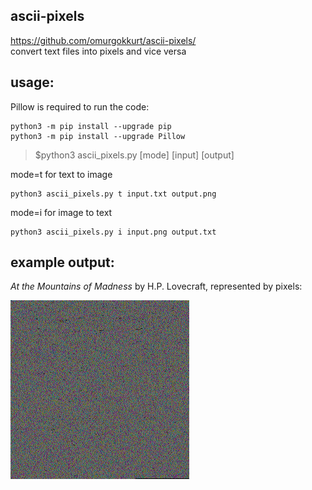 ## ascii-pixels
https://github.com/omurgokkurt/ascii-pixels/  
convert text files into pixels and vice versa

## usage:
Pillow is required to run the code:
``` 
python3 -m pip install --upgrade pip
python3 -m pip install --upgrade Pillow
```

>$python3 ascii_pixels.py [mode] [input] [output]  
 
mode=t for text to image
``` 
python3 ascii_pixels.py t input.txt output.png
```
mode=i for image to text
``` 
python3 ascii_pixels.py i input.png output.txt
```

## example output:  
*At the Mountains of Madness* by H.P. Lovecraft, represented by pixels: 
 
![At the Mountains of Madness by H.P. Lovecraft](https://raw.githubusercontent.com/omurgokkurt/ascii-pixels/main/lovecraft.png)
